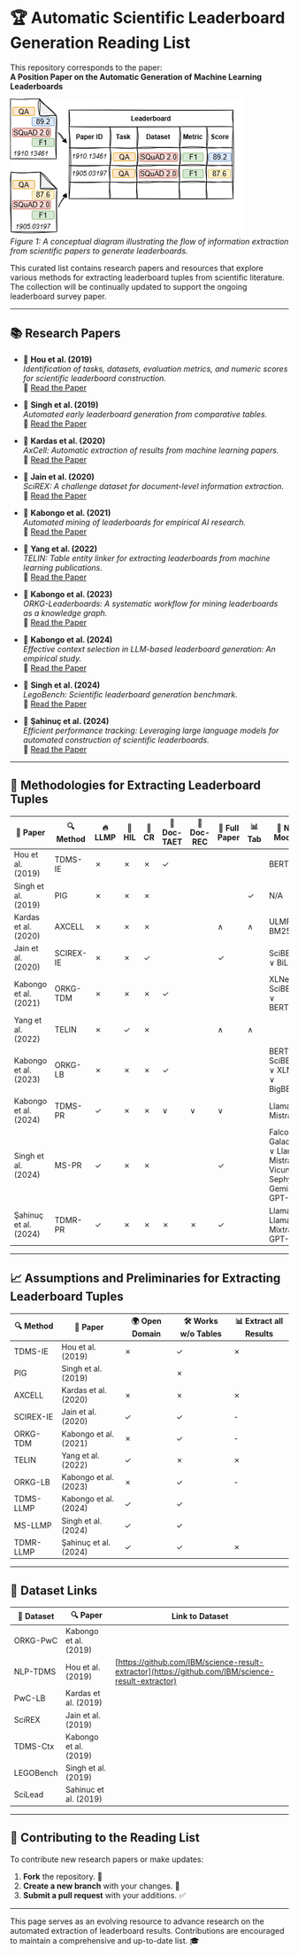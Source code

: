 # 🏆 Automatic Scientific Leaderboard Generation Reading List

This repository corresponds to the paper:  
**A Position Paper on the Automatic Generation of Machine Learning Leaderboards**  

![Leaderboard Diagram](leaderboard-diagram.png)  
*Figure 1: A conceptual diagram illustrating the flow of information extraction from scientific papers to generate leaderboards.*

This curated list contains research papers and resources that explore various methods for extracting leaderboard tuples from scientific literature. The collection will be continually updated to support the ongoing leaderboard survey paper.  

---

## 📚 Research Papers

- 📝 **Hou et al. (2019)**  
  _Identification of tasks, datasets, evaluation metrics, and numeric scores for scientific leaderboard construction._  
  🔗 [Read the Paper](https://doi.org/10.18653/v1/P19-1342)

- 📝 **Singh et al. (2019)**  
  _Automated early leaderboard generation from comparative tables._  
  🔗 [Read the Paper](https://doi.org/10.1007/978-3-030-15712-8_17)

- 📝 **Kardas et al. (2020)**  
  _AxCell: Automatic extraction of results from machine learning papers._  
  🔗 [Read the Paper](https://doi.org/10.18653/v1/2020.emnlp-main.581)

- 📝 **Jain et al. (2020)**  
  _SciREX: A challenge dataset for document-level information extraction._  
  🔗 [Read the Paper](https://doi.org/10.18653/v1/2020.emnlp-main.294)

- 📝 **Kabongo et al. (2021)**  
  _Automated mining of leaderboards for empirical AI research._  
  🔗 [Read the Paper](https://doi.org/10.1007/978-3-030-80624-8_23)

- 📝 **Yang et al. (2022)**  
  _TELIN: Table entity linker for extracting leaderboards from machine learning publications._  
  🔗 [Read the Paper](https://doi.org/10.18653/v1/2022.emnlp-main.277)

- 📝 **Kabongo et al. (2023)**  
  _ORKG-Leaderboards: A systematic workflow for mining leaderboards as a knowledge graph._  
  🔗 [Read the Paper](https://doi.org/10.1007/s00799-023-00331-7)

- 📝 **Kabongo et al. (2024)**  
  _Effective context selection in LLM-based leaderboard generation: An empirical study._  
  🔗 [Read the Paper](https://arxiv.org/abs/2407.02409)

- 📝 **Singh et al. (2024)**  
  _LegoBench: Scientific leaderboard generation benchmark._  
  🔗 [Read the Paper](https://aclanthology.org/2024.findings-emnlp.855/)

- 📝 **Şahinuç et al. (2024)**  
  _Efficient performance tracking: Leveraging large language models for automated construction of scientific leaderboards._  
  🔗 [Read the Paper](https://aclanthology.org/2024.emnlp-main.453/)

---

## 🔧 Methodologies for Extracting Leaderboard Tuples

| 📰 **Paper**                           | 🔍 **Method** | 🔥 **LLMP** | 👥 **HIL** | 🔗 **CR** | 📄 **Doc-TAET** | 🧾 **Doc-REC** | 📑 **Full Paper** | 📊 **Tab** | 🧠 **NLP Models** |
|---------------------------------------|--------------|------------|-----------|-----------|----------------|----------------|------------------|-------------|------------------|
| Hou et al. (2019)                     | TDMS-IE      | ✗          | ✗         | ✗         | ✓              |                |                  |             | BERT             |
| Singh et al. (2019)                   | PIG          | ✗          | ✗         | ✗         |                |                |                  | ✓           | N/A              |
| Kardas et al. (2020)                  | AXCELL       | ✗          | ✗         | ✗         |                |                | ∧                | ∧           | ULMFiT, BM25      |
| Jain et al. (2020)                    | SCIREX-IE    | ✗          | ✗         | ✓         |                |                | ✓                |             | SciBERT ∨ BiLSTM |
| Kabongo et al. (2021)                 | ORKG-TDM     | ✗          | ✗         | ✗         | ✓              |                |                  |             | XLNet ∨ SciBERT ∨ BERTbase |
| Yang et al. (2022)                    | TELIN        | ✗          | ✓         | ✗         |                |                | ∧                | ∧           |                  |
| Kabongo et al. (2023)                 | ORKG-LB      | ✗          | ✗         | ✗         | ✓              |                |                  |             | BERT ∨ SciBERT ∨ XLNet ∨ BigBERT |
| Kabongo et al. (2024)                 | TDMS-PR      | ✓          | ✗         | ✗         | ∨              | ∨              | ∨                |             | Llama 2 ∨ Mistral |
| Singh et al. (2024)                   | MS-PR        | ✓          | ✗         | ✗         |                |                | ✓                |             | Falcon ∨ Galactica ∨ Llama ∨ Mistral ∨ Vicuna ∨ Sephyr ∨ Gemini ∨ GPT-4 |
| Şahinuç et al. (2024)                 | TDMR-PR      | ✓          | ✗         | ✗         | ✗              | ✗              | ✓                |             | Llama 2 ∨ Llama 3 ∨ Mixtral ∨ GPT-4 |

---

## 📈 Assumptions and Preliminaries for Extracting Leaderboard Tuples

| 🔍 **Method** | 📑 **Paper**            | 🌍 **Open Domain** | 🛠 **Works w/o Tables** | 📊 **Extract all Results** |
|---------------|------------------------|--------------------|------------------------|----------------------------|
| TDMS-IE       | Hou et al. (2019)      | ✗                  | ✓                      | ✗                          |
| PIG           | Singh et al. (2019)    |                    | ✗                      |                            |
| AXCELL        | Kardas et al. (2020)   | ✗                  | ✗                      | ✗                          |
| SCIREX-IE     | Jain et al. (2020)     | ✓                  | ✓                      | -                          |
| ORKG-TDM      | Kabongo et al. (2021)  | ✗                  | ✓                      | -                          |
| TELIN         | Yang et al. (2022)     | ✓                  | ✗                      | ✗                          |
| ORKG-LB       | Kabongo et al. (2023)  | ✗                  | ✓                      | -                          |
| TDMS-LLMP     | Kabongo et al. (2024)  | ✓                  | ✓                      |                            |
| MS-LLMP       | Singh et al. (2024)    | ✓                  | ✓                      |                            |
| TDMR-LLMP     | Şahinuç et al. (2024) | ✓                  | ✓                      | ✗                          |

---

## :bookmark_tabs: Dataset Links

| 📰 **Dataset**        | 🔍 **Paper** | Link to Dataset |
|---------------------------------------|--------------|------------|
| ORKG-PwC       | Kabongo et al. (2019)      |           |
| NLP-TDMS       | Hou et al. (2019)      |  [https://github.com/IBM/science-result-extractor](https://github.com/IBM/science-result-extractor) |
| PwC-LB       | Kardas et al. (2019)      |           |
| SciREX       | Jain et al. (2019)      |           |
| TDMS-Ctx       | Kabongo et al. (2019)      |           |
| LEGOBench       | Singh et al. (2019)      |           |
| SciLead       | Sahinuc et al. (2019)      |           |

---

## 🤝 Contributing to the Reading List

To contribute new research papers or make updates:  
1. **Fork** the repository. 🍴  
2. **Create a new branch** with your changes. 🌿  
3. **Submit a pull request** with your additions. ✅  

---

This page serves as an evolving resource to advance research on the automated extraction of leaderboard results. Contributions are encouraged to maintain a comprehensive and up-to-date list. 🎓
